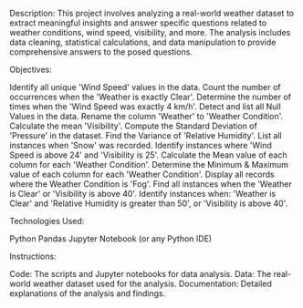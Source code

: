 Description:
This project involves analyzing a real-world weather dataset to extract meaningful insights and answer specific questions related to weather conditions, wind speed, visibility, and more. The analysis includes data cleaning, statistical calculations, and data manipulation to provide comprehensive answers to the posed questions.

Objectives:

Identify all unique 'Wind Speed' values in the data.
Count the number of occurrences when the 'Weather is exactly Clear'.
Determine the number of times when the 'Wind Speed was exactly 4 km/h'.
Detect and list all Null Values in the data.
Rename the column 'Weather' to 'Weather Condition'.
Calculate the mean 'Visibility'.
Compute the Standard Deviation of 'Pressure' in the dataset.
Find the Variance of 'Relative Humidity'.
List all instances when 'Snow' was recorded.
Identify instances where 'Wind Speed is above 24' and 'Visibility is 25'.
Calculate the Mean value of each column for each 'Weather Condition'.
Determine the Minimum & Maximum value of each column for each 'Weather Condition'.
Display all records where the Weather Condition is 'Fog'.
Find all instances when the 'Weather is Clear' or 'Visibility is above 40'.
Identify instances when:
'Weather is Clear' and 'Relative Humidity is greater than 50', or
'Visibility is above 40'.


Technologies Used:

Python
Pandas
Jupyter Notebook (or any Python IDE)


Instructions:

Code: The scripts and Jupyter notebooks for data analysis.
Data: The real-world weather dataset used for the analysis.
Documentation: Detailed explanations of the analysis and findings.
